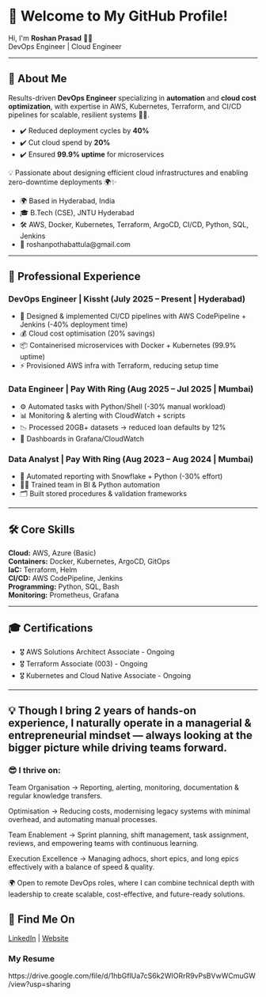 <h1>👋 Welcome to My GitHub Profile!</h1>

<p>Hi, I'm <b>Roshan Prasad</b> 👨‍💻 <br>
DevOps Engineer | Cloud Engineer</p>

---

<h2>🌟 About Me</h2>

<p>
Results-driven <b>DevOps Engineer</b> specializing in <b>automation</b> and <b>cloud cost optimization</b>, 
with expertise in AWS, Kubernetes, Terraform, and CI/CD pipelines for scalable, resilient systems 🚀💼.
</p>

<ul>
  <li>✔️ Reduced deployment cycles by <b>40%</b></li>
  <li>✔️ Cut cloud spend by <b>20%</b></li>
  <li>✔️ Ensured <b>99.9% uptime</b> for microservices</li>
</ul>

<p>💡 Passionate about designing efficient cloud infrastructures and enabling zero-downtime deployments 🌍✨</p>

<ul>
  <li>🌍 Based in Hyderabad, India</li>
  <li>🎓 B.Tech (CSE), JNTU Hyderabad</li>
  <li>🛠️ AWS, Docker, Kubernetes, Terraform, ArgoCD, CI/CD, Python, SQL, Jenkins</li>
  <li>📧 roshanpothabattula@gmail.com</li>
</ul>

---

<h2>💼 Professional Experience</h2>

<h3>DevOps Engineer | Kissht (July 2025 – Present | Hyderabad)</h3>
<ul>
  <li>🚀 Designed & implemented CI/CD pipelines with AWS CodePipeline + Jenkins (-40% deployment time)</li>
  <li>💰 Cloud cost optimisation (20% savings)</li>
  <li>📦 Containerised microservices with Docker + Kubernetes (99.9% uptime)</li>
  <li>⚡ Provisioned AWS infra with Terraform, reducing setup time</li>
</ul>

<h3>Data Engineer | Pay With Ring (Aug 2025 – Jul 2025 | Mumbai)</h3>
<ul>
  <li>⚙️ Automated tasks with Python/Shell (-30% manual workload)</li>
  <li>📊 Monitoring & alerting with CloudWatch + scripts</li>
  <li>📉 Processed 20GB+ datasets → reduced loan defaults by 12%</li>
  <li>📡 Dashboards in Grafana/CloudWatch</li>
</ul>

<h3>Data Analyst | Pay With Ring (Aug 2023 – Aug 2024 | Mumbai)</h3>
<ul>
  <li>📑 Automated reporting with Snowflake + Python (-30% effort)</li>
  <li>👨‍🏫 Trained team in BI & Python automation</li>
  <li>🗂️ Built stored procedures & validation frameworks</li>
</ul>

---

<h2>🛠 Core Skills</h2>
<p>
<b>Cloud:</b> AWS, Azure (Basic)<br>
<b>Containers:</b> Docker, Kubernetes, ArgoCD, GitOps<br>
<b>IaC:</b> Terraform, Helm<br>
<b>CI/CD:</b> AWS CodePipeline, Jenkins<br>
<b>Programming:</b> Python, SQL, Bash<br>
<b>Monitoring:</b> Prometheus, Grafana
</p>

---

<h2>🎓 Certifications</h2>
<ul>
  <li>🎖️ AWS Solutions Architect Associate - Ongoing</li>
  <li>🎖️ Terraform Associate (003) - Ongoing</li>
  <li>🎖️ Kubernetes and Cloud Native Associate - Ongoing</li>
</ul>

---

<h2> 💡 Though I bring 2 years of hands-on experience, I naturally operate in a managerial & entrepreneurial mindset — always looking at the bigger picture while driving teams forward. </h2>

<h3> 😎 I thrive on: </h3>

<p> 

Team Organisation → Reporting, alerting, monitoring, documentation & regular knowledge transfers.

Optimisation → Reducing costs, modernising legacy systems with minimal overhead, and automating manual processes.

Team Enablement → Sprint planning, shift management, task assignment, reviews, and empowering teams with continuous learning.

Execution Excellence → Managing adhocs, short epics, and long epics effectively with a balance of speed & quality.

🌍 Open to remote DevOps roles, where I can combine technical depth with leadership to create scalable, cost-effective, and future-ready solutions.

</p>

<h2>🔗 Find Me On</h2>
<p>
<a href="https://www.linkedin.com/in/iamroshanprasad/">LinkedIn</a> | 
<a href="https://roshanprasadp.github.io/portfolio/">Website</a>
</p>

<h3> My Resume </h3>
https://drive.google.com/file/d/1hbGflUa7cS6k2WIORrR9vPsBVwWCmuGW/view?usp=sharing
